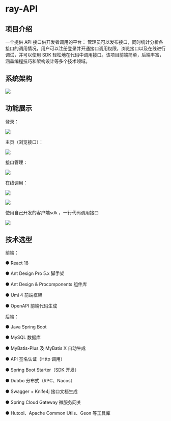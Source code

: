 # ray-API
## 项目介绍

一个提供 API 接口供开发者调用的平台：
管理员可以发布接口，同时统计分析各接口的调用情况，用户可以注册登录并开通接口调用权限，浏览接口以及在线进行调试，并可以使用 SDK 轻松地在代码中调用接口。该项目前端简单，后端丰富，涵盖编程技巧和架构设计等多个技术领域。



## 系统架构

![](<https://ray-web-tlias.oss-cn-beijing.aliyuncs.com/api/%E6%9E%B6%E6%9E%84%E5%9B%BE.png>)

## 功能展示

登录：

![](<https://ray-web-tlias.oss-cn-beijing.aliyuncs.com/api/%E7%99%BB%E5%BD%95.png>)

主页（浏览接口）：

![](<https://ray-web-tlias.oss-cn-beijing.aliyuncs.com/api/%E4%B8%BB%E9%A1%B5.png>)

接口管理：

![](<https://ray-web-tlias.oss-cn-beijing.aliyuncs.com/api/%E6%8E%A5%E5%8F%A3%E7%AE%A1%E7%90%86.png>)

在线调用：

![](https://ray-web-tlias.oss-cn-beijing.aliyuncs.com/api/%E6%8E%A5%E5%8F%A3%E6%96%87%E6%A1%A3.png)

![](https://ray-web-tlias.oss-cn-beijing.aliyuncs.com/api/%E5%9C%A8%E7%BA%BF%E8%B0%83%E7%94%A81.png)

使用自己开发的客户端sdk ，一行代码调用接口

![](<https://ray-web-tlias.oss-cn-beijing.aliyuncs.com/api/SDK.png>)



## 技术选型

  前端：

● React 18

● Ant Design Pro 5.x 脚手架

● Ant Design & Procomponents 组件库

● Umi 4 前端框架

● OpenAPI 前端代码生成

后端：

● Java Spring Boot

● MySQL 数据库

● MyBatis-Plus 及 MyBatis X 自动生成

● API 签名认证（Http 调用）

● Spring Boot Starter（SDK 开发）

● Dubbo 分布式（RPC、Nacos）

● Swagger + Knife4j 接口文档生成

● Spring Cloud Gateway 微服务网关

● Hutool、Apache Common Utils、Gson 等工具库  





